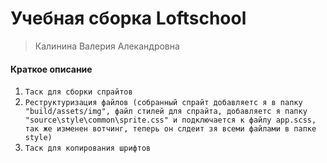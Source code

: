# Учебная сборка Loftschool

> Калинина Валерия Алекандровна 

#### Краткое описание

1. ```Таск для сборки спрайтов```
2. ```Реструктуризация файлов (собранный спрайт добавляетс я в папку "build/assets/img", файл стилей для спрайта, добавляетс я папку "source\style\common\sprite.css" и подключается к файлу app.scss, так же изменен вотчинг, теперь он слдеит зя всеми файлами в папке style)```
3. ```Таск для копирования шрифтов```  


